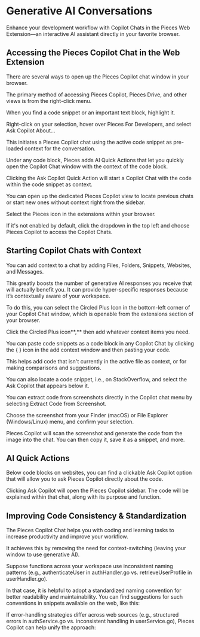 # Generative AI Conversations

Enhance your development workflow with Copilot Chats in the Pieces Web Extension—an interactive AI assistant directly in your favorite browser.

## Accessing the Pieces Copilot Chat in the Web Extension

There are several ways to open up the Pieces Copilot chat window in your browser.

The primary method of accessing Pieces Copilot, Pieces Drive, and other views is from the right-click menu.

When you find a code snippet or an important text block, highlight it.

Right-click on your selection, hover over Pieces For Developers, and select Ask Copilot About…



This initiates a Pieces Copilot chat using the active code snippet as pre-loaded context for the conversation.

Under any code block, Pieces adds AI Quick Actions that let you quickly open the Copilot Chat window with the context of the code block.

Clicking the Ask Copilot Quick Action will start a Copilot Chat with the code within the code snippet as context.



You can open up the dedicated Pieces Copilot view to locate previous chats or start new ones without context right from the sidebar.

Select the Pieces icon in the extensions within your browser.

If it's not enabled by default, click the dropdown in the top left and choose Pieces Copilot to access the Copilot Chats.



## Starting Copilot Chats with Context

You can add context to a chat by adding Files, Folders, Snippets, Websites, and Messages.

This greatly boosts the number of generative AI responses you receive that will actually benefit you. It can provide hyper-specific responses because it’s contextually aware of your workspace.

To do this, you can select the Circled Plus Icon in the bottom-left corner of your Copilot Chat window, which is openable from the extensions section of your browser.

Click the Circled Plus icon**,** then add whatever context items you need.



You can paste code snippets as a code block in any Copilot Chat by clicking the { } icon in the add context window and then pasting your code.

This helps add code that isn't currently in the active file as context, or for making comparisons and suggestions.

You can also locate a code snippet, i.e., on StackOverflow, and select the Ask Copilot that appears below it.



You can extract code from screenshots directly in the Copilot chat menu by selecting Extract Code from Screenshot.

Choose the screenshot from your Finder (macOS) or File Explorer (Windows/Linux) menu, and confirm your selection.

Pieces Copilot will scan the screenshot and generate the code from the image into the chat. You can then copy it, save it as a snippet, and more.



## AI Quick Actions

Below code blocks on websites, you can find a clickable Ask Copilot option that will allow you to ask Pieces Copilot directly about the code.

Clicking Ask Copilot will open the Pieces Copilot sidebar. The code will be explained within that chat, along with its purpose and function.



## Improving Code Consistency & Standardization

The Pieces Copilot Chat helps you with coding and learning tasks to increase productivity and improve your workflow.

It achieves this by removing the need for context-switching (leaving your window to use generative AI).

Suppose functions across your workspace use inconsistent naming patterns (e.g., authenticateUser in authHandler.go vs. retrieveUserProfile in userHandler.go).

In that case, it is helpful to adopt a standardized naming convention for better readability and maintainability. You can find suggestions for such conventions in snippets available on the web, like this:

If error-handling strategies differ across web sources (e.g., structured errors in authService.go vs. inconsistent handling in userService.go), Pieces Copilot can help unify the approach: